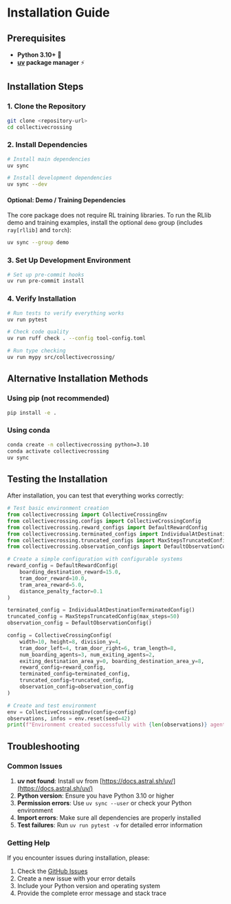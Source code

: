 # Installation Guide

## Prerequisites

- **Python 3.10+** 🐍
- **[uv](https://docs.astral.sh/uv/) package manager** ⚡

## Installation Steps

### 1. Clone the Repository

```bash
git clone <repository-url>
cd collectivecrossing
```

### 2. Install Dependencies

```bash
# Install main dependencies
uv sync

# Install development dependencies
uv sync --dev
```

#### Optional: Demo / Training Dependencies

The core package does not require RL training libraries. To run the RLlib demo and training examples, install the optional `demo` group (includes `ray[rllib]` and `torch`):

```bash
uv sync --group demo
```

### 3. Set Up Development Environment

```bash
# Set up pre-commit hooks
uv run pre-commit install
```

### 4. Verify Installation

```bash
# Run tests to verify everything works
uv run pytest

# Check code quality
uv run ruff check . --config tool-config.toml

# Run type checking
uv run mypy src/collectivecrossing/
```

## Alternative Installation Methods

### Using pip (not recommended)

```bash
pip install -e .
```

### Using conda

```bash
conda create -n collectivecrossing python=3.10
conda activate collectivecrossing
uv sync
```

## Testing the Installation

After installation, you can test that everything works correctly:

```python
# Test basic environment creation
from collectivecrossing import CollectiveCrossingEnv
from collectivecrossing.configs import CollectiveCrossingConfig
from collectivecrossing.reward_configs import DefaultRewardConfig
from collectivecrossing.terminated_configs import IndividualAtDestinationTerminatedConfig
from collectivecrossing.truncated_configs import MaxStepsTruncatedConfig
from collectivecrossing.observation_configs import DefaultObservationConfig

# Create a simple configuration with configurable systems
reward_config = DefaultRewardConfig(
    boarding_destination_reward=15.0,
    tram_door_reward=10.0,
    tram_area_reward=5.0,
    distance_penalty_factor=0.1
)

terminated_config = IndividualAtDestinationTerminatedConfig()
truncated_config = MaxStepsTruncatedConfig(max_steps=50)
observation_config = DefaultObservationConfig()

config = CollectiveCrossingConfig(
    width=10, height=8, division_y=4,
    tram_door_left=4, tram_door_right=6, tram_length=8,
    num_boarding_agents=3, num_exiting_agents=2,
    exiting_destination_area_y=0, boarding_destination_area_y=8,
    reward_config=reward_config,
    terminated_config=terminated_config,
    truncated_config=truncated_config,
    observation_config=observation_config
)

# Create and test environment
env = CollectiveCrossingEnv(config=config)
observations, infos = env.reset(seed=42)
print(f"Environment created successfully with {len(observations)} agents")
```

## Troubleshooting

### Common Issues

1. **uv not found**: Install uv from [https://docs.astral.sh/uv/](https://docs.astral.sh/uv/)
2. **Python version**: Ensure you have Python 3.10 or higher
3. **Permission errors**: Use `uv sync --user` or check your Python environment
4. **Import errors**: Make sure all dependencies are properly installed
5. **Test failures**: Run `uv run pytest -v` for detailed error information

### Getting Help

If you encounter issues during installation, please:
1. Check the [GitHub Issues](https://github.com/nima-siboni/collectivecrossing/issues)
2. Create a new issue with your error details
3. Include your Python version and operating system
4. Provide the complete error message and stack trace
